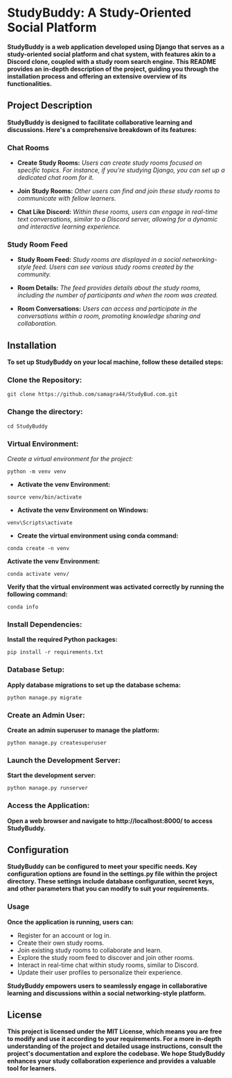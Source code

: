 # StudyBuddy: A Study-Oriented Social Platform

**StudyBuddy is a web application developed using Django that serves as a study-oriented social platform and chat system, with features akin to a Discord clone, coupled with a study room search engine. This README provides an in-depth description of the project, guiding you through the installation process and offering an extensive overview of its functionalities.**

## Project Description

**StudyBuddy is designed to facilitate collaborative learning and discussions. Here's a comprehensive breakdown of its features:**

### Chat Rooms

- **Create Study Rooms:** *Users can create study rooms focused on specific topics. For instance, if you're studying Django, you can set up a dedicated chat room for it.*     

- **Join Study Rooms:** *Other users can find and join these study rooms to communicate with fellow learners.*   

- **Chat Like Discord:** *Within these rooms, users can engage in real-time text conversations, similar to a Discord server, allowing for a dynamic and interactive learning experience.*       

### Study Room Feed       

- **Study Room Feed:** *Study rooms are displayed in a social networking-style feed. Users can see various study rooms created by the community.*   

- **Room Details:** *The feed provides details about the study rooms, including the number of participants and when the room was created.*   

- **Room Conversations:** *Users can access and participate in the conversations within a room, promoting knowledge sharing and collaboration.* 

## Installation   

**To set up StudyBuddy on your local machine, follow these detailed steps:**    

### Clone the Repository:
```
git clone https://github.com/samagra44/StudyBud.com.git
```

 ### Change the directory:
 ```
 cd StudyBuddy
 ```

### Virtual Environment:

*Create a virtual environment for the project:*

```
python -m venv venv
```

- **Activate the venv Environment:**
```
source venv/bin/activate
```

- **Activate the venv Environment on Windows:**
```
venv\Scripts\activate
```

- **Create the virtual environment using conda command:**
```
conda create -n venv
```
**Activate the venv Environment:**  
```
conda activate venv/
```

**Verify that the virtual environment was activated correctly by running the following command:**
```
conda info
```

### Install Dependencies:

**Install the required Python packages:**
```
pip install -r requirements.txt
```

### Database Setup:

**Apply database migrations to set up the database schema:**
```
python manage.py migrate
```

### Create an Admin User:

**Create an admin superuser to manage the platform:**
```
python manage.py createsuperuser
```

### Launch the Development Server:

**Start the development server:**
```
python manage.py runserver
```

### Access the Application:

**Open a web browser and navigate to http://localhost:8000/ to access StudyBuddy.**


## Configuration      

**StudyBuddy can be configured to meet your specific needs. Key configuration options are found in the settings.py file within the project directory. These settings include database configuration, secret keys, and other parameters that you can modify to suit your requirements.**  

### Usage   

**Once the application is running, users can:**   

- Register for an account or log in.    
- Create their own study rooms.    
- Join existing study rooms to collaborate and learn.   
- Explore the study room feed to discover and join other rooms.    
- Interact in real-time chat within study rooms, similar to Discord.     
- Update their user profiles to personalize their experience.       

**StudyBuddy empowers users to seamlessly engage in collaborative learning and discussions within a social networking-style platform.**

## License      

**This project is licensed under the MIT License, which means you are free to modify and use it according to your requirements. For a more in-depth understanding of the project and detailed usage instructions, consult the project's documentation and explore the codebase. We hope StudyBuddy enhances your study collaboration experience and provides a valuable tool for learners.**
